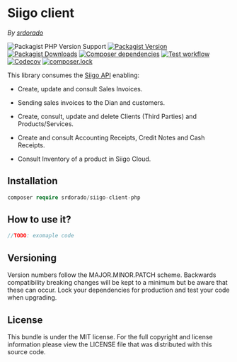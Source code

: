 # Siigo client

*By [srdorado](https://github.com/srdorado)*

![Packagist PHP Version Support](https://img.shields.io/packagist/php-v/srdorado/siigo-client-php)
[![Packagist Version](https://img.shields.io/packagist/v/srdorado/siigo-client-php)](https://packagist.org/packages/srdorado/siigo-client-php)
[![Packagist Downloads](https://img.shields.io/packagist/dt/srdorado/siigo-client-php)](https://packagist.org/packages/srdorado/siigo-client-php)
[![Composer dependencies](https://img.shields.io/badge/dependencies-0-brightgreen)](https://github.com/srdorado/siigo-client-php/blob/master/composer.json)
[![Test workflow](https://img.shields.io/github/workflow/status/srdorado/siigo-client-php/test?label=test&logo=github)](https://github.com/srdorado/siigo-client-php/actions?workflow=test)
[![Codecov](https://img.shields.io/codecov/c/github/srdorado/siigo-client-php?logo=codecov)](https://codecov.io/gh/srdorado/siigo-client-php)
[![composer.lock](https://poser.pugx.org/srdorado/siigo-client-php/composerlock)](https://packagist.org/packages/srdorado/siigo-client-php)


This library consumes the 
[Siigo API](https://siigoapi.docs.apiary.io/#) enabling: 

* Create, update and consult Sales Invoices.

* Sending sales invoices to the Dian and customers.

* Create, consult, update and delete Clients (Third Parties) and Products/Services.

* Create and consult Accounting Receipts, Credit Notes and Cash Receipts.

* Consult Inventory of a product in Siigo Cloud.

## Installation
```php
composer require srdorado/siigo-client-php
```

## How to use it?
```php
//TODO: exomaple code
```

## Versioning

Version numbers follow the MAJOR.MINOR.PATCH scheme. Backwards compatibility
breaking changes will be kept to a minimum but be aware that these can occur.
Lock your dependencies for production and test your code when upgrading.

## License

This bundle is under the MIT license. For the full copyright and license
information please view the LICENSE file that was distributed with this source code.
